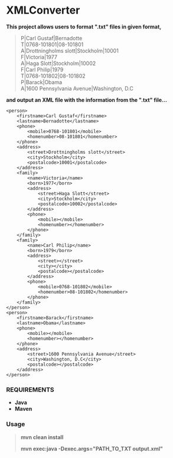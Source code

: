 
# XMLConverter

**This project allows users to format ".txt" files in given format,**
>
> P|Carl Gustaf|Bernadotte\
 T|0768-101801|08-101801\
 A|Drottningholms slott|Stockholm|10001\
 F|Victoria|1977\
 A|Haga Slott|Stockholm|10002\
 F|Carl Philip|1979\
 T|0768-101802|08-101802\
 P|Barack|Obama\
 A|1600 Pennsylvania Avenue|Washington, D.C

**and output an XML file with the information from the ".txt" file...**
 
>
> <people>
    <person>
        <firstname>Carl Gustaf</firstname>
        <lastname>Bernadotte</lastname>
        <phone>
            <mobile>0768-101801</mobile>
            <homenumber>08-101801</homenumber>
        </phone>
        <address>
            <street>Drottningholms slott</street>
            <city>Stockholm</city>
            <postalcode>10001</postalcode>
        </address>
        <family>
            <name>Victoria</name>
            <born>1977</born>
            <address>
                <street>Haga Slott</street>
                <city>Stockholm</city>
                <postalcode>10002</postalcode>
            </address>
            <phone>
                <mobile></mobile>
                <homenumber></homenumber>
            </phone>
        </family>
        <family>
            <name>Carl Philip</name>
            <born>1979</born>
            <address>
                <street></street>
                <city></city>
                <postalcode></postalcode>
            </address>
            <phone>
                <mobile>0768-101802</mobile>
                <homenumber>08-101802</homenumber>
            </phone>
        </family>
    </person>
    <person>
        <firstname>Barack</firstname>
        <lastname>Obama</lastname>
        <phone>
            <mobile></mobile>
            <homenumber></homenumber>
        </phone>
        <address>
            <street>1600 Pennsylvania Avenue</street>
            <city>Washington, D.C</city>
            <postalcode></postalcode>
        </address>
    </person>
 </people>


### REQUIREMENTS

* **Java**
* **Maven**

### Usage 

> **mvn clean install**
> 
> **mvn exec:java -Dexec.args="PATH_TO_TXT output.xml"**  


